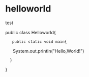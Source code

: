 # helloworld
test

public class Helloworld{

       public static void main{
  
       System.out.println("Hello,World!")
  
      }

}
